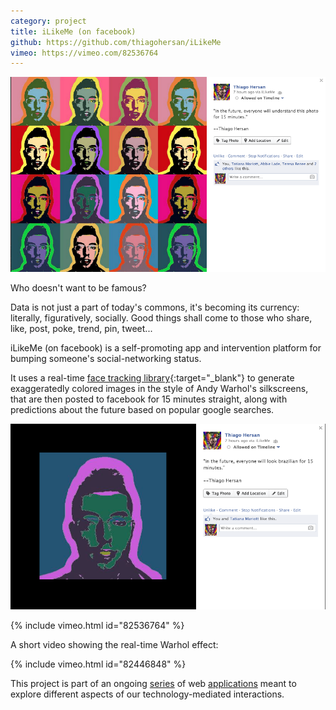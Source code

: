 ```yaml
---
category: project
title: iLikeMe (on facebook)
github: https://github.com/thiagohersan/iLikeMe
vimeo: https://vimeo.com/82536764
---
```

![](/assets/projects/ilikeme-on-facebook/fb-understandThisPhoto.png)

Who doesn't want to be famous?

Data is not just a part of today's commons, it's becoming its currency: literally, figuratively, socially. Good things shall come to those who share, like, post, poke, trend, pin, tweet...

iLikeMe (on facebook) is a self-promoting app and intervention platform for bumping someone's social-networking status.

It uses a real-time [face tracking library](https://github.com/kylemcdonald/ofxFaceTracker){:target="_blank"} to generate exaggeratedly colored images in the style of Andy Warhol's silkscreens, that are then posted to facebook for 15 minutes straight, along with predictions about the future based on popular google searches.

![](/assets/projects/ilikeme-on-facebook/fb-lookBrazilian.png)

{% include vimeo.html id="82536764" %}

A short video showing the real-time Warhol effect:

{% include vimeo.html id="82446848" %}

This project is part of an ongoing [series](/ilikeyou-on-facebook/) of web [applications](/ulikeme-on-facebook/) meant to explore different aspects of our technology-mediated interactions.
